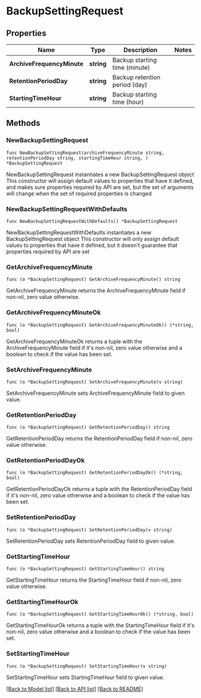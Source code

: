 # BackupSettingRequest

## Properties

Name | Type | Description | Notes
------------ | ------------- | ------------- | -------------
**ArchiveFrequencyMinute** | **string** | Backup starting time (minute) | 
**RetentionPeriodDay** | **string** | Backup retention period (day) | 
**StartingTimeHour** | **string** | Backup starting time (hour) | 

## Methods

### NewBackupSettingRequest

`func NewBackupSettingRequest(archiveFrequencyMinute string, retentionPeriodDay string, startingTimeHour string, ) *BackupSettingRequest`

NewBackupSettingRequest instantiates a new BackupSettingRequest object
This constructor will assign default values to properties that have it defined,
and makes sure properties required by API are set, but the set of arguments
will change when the set of required properties is changed

### NewBackupSettingRequestWithDefaults

`func NewBackupSettingRequestWithDefaults() *BackupSettingRequest`

NewBackupSettingRequestWithDefaults instantiates a new BackupSettingRequest object
This constructor will only assign default values to properties that have it defined,
but it doesn't guarantee that properties required by API are set

### GetArchiveFrequencyMinute

`func (o *BackupSettingRequest) GetArchiveFrequencyMinute() string`

GetArchiveFrequencyMinute returns the ArchiveFrequencyMinute field if non-nil, zero value otherwise.

### GetArchiveFrequencyMinuteOk

`func (o *BackupSettingRequest) GetArchiveFrequencyMinuteOk() (*string, bool)`

GetArchiveFrequencyMinuteOk returns a tuple with the ArchiveFrequencyMinute field if it's non-nil, zero value otherwise
and a boolean to check if the value has been set.

### SetArchiveFrequencyMinute

`func (o *BackupSettingRequest) SetArchiveFrequencyMinute(v string)`

SetArchiveFrequencyMinute sets ArchiveFrequencyMinute field to given value.


### GetRetentionPeriodDay

`func (o *BackupSettingRequest) GetRetentionPeriodDay() string`

GetRetentionPeriodDay returns the RetentionPeriodDay field if non-nil, zero value otherwise.

### GetRetentionPeriodDayOk

`func (o *BackupSettingRequest) GetRetentionPeriodDayOk() (*string, bool)`

GetRetentionPeriodDayOk returns a tuple with the RetentionPeriodDay field if it's non-nil, zero value otherwise
and a boolean to check if the value has been set.

### SetRetentionPeriodDay

`func (o *BackupSettingRequest) SetRetentionPeriodDay(v string)`

SetRetentionPeriodDay sets RetentionPeriodDay field to given value.


### GetStartingTimeHour

`func (o *BackupSettingRequest) GetStartingTimeHour() string`

GetStartingTimeHour returns the StartingTimeHour field if non-nil, zero value otherwise.

### GetStartingTimeHourOk

`func (o *BackupSettingRequest) GetStartingTimeHourOk() (*string, bool)`

GetStartingTimeHourOk returns a tuple with the StartingTimeHour field if it's non-nil, zero value otherwise
and a boolean to check if the value has been set.

### SetStartingTimeHour

`func (o *BackupSettingRequest) SetStartingTimeHour(v string)`

SetStartingTimeHour sets StartingTimeHour field to given value.



[[Back to Model list]](../README.md#documentation-for-models) [[Back to API list]](../README.md#documentation-for-api-endpoints) [[Back to README]](../README.md)


